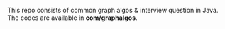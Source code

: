 This repo consists of common graph algos & interview question in Java. <br>
The codes are available in **com/graphalgos**.
